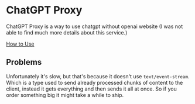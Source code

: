 # ChatGPT Proxy

ChatGPT Proxy is a way to use chatgpt without openai website (I was not able to find much more details about this service.)

[How to Use](https://github.com/uesleibros/OpenGPT/tree/main/models/chatgptproxy/DOC.md)

## Problems

Unfortunately it's slow, but that's because it doesn't use `text/event-stream`. Which is a type used to send already processed chunks of content to the client, instead it gets everything and then sends it all at once. So if you order something big it might take a while to ship.
